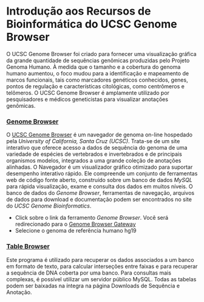 # Introdução aos Recursos de Bioinformática do UCSC Genome Browser

O UCSC Genome Browser foi criado para fornecer uma visualização gráfica da grande quantidade de sequências genômicas produzidas pelo Projeto Genoma Humano. À medida que o tamanho e a cobertura do genoma humano aumentou, o foco mudou para a identificação e mapeamento de marcos funcionais, tais como marcadores genéticos conhecidos, genes, pontos de regulação e características citológicas, como centrômeros e telômeros. O UCSC Genome Browser é amplamente utilizado por pesquisadores e médicos geneticistas para visualizar anotações genômicas.

### [Genome Browser](https://genome.ucsc.edu/cgi-bin/hgGateway)

O [UCSC Genome Browser](https://genome.ucsc.edu/) é um navegador de genoma on-line hospedado pela *University of California, Santa Cruz (UCSC)*. Trata-se de um site interativo que oferece acesso a dados de sequência do genoma de uma variedade de espécies de vertebrados e invertebrados e de principais organismos modelos, integrados a uma grande coleção de anotações alinhadas. O Navegador é um visualizador gráfico otimizado para suportar desempenho interativo rápido. Ele compreende um conjunto de ferramentas web de código fonte aberto, construído sobre um banco de dados *MySQL* para rápida visualização, exame e consulta dos dados em muitos níveis. O banco de dados do *Genome Browser*, ferramentas de navegação, arquivos de dados para download e documentação podem ser encontrados no site do *UCSC Genome Bioinformatics*.

* Click sobre o link da ferramento *Genome Browser*. Você será redirecionado para o [Genome Browser Gateway](https://genome.ucsc.edu/cgi-bin/hgGateway)
* Selecione o genoma de referência humano hg19

### [Table Browser](https://genome.ucsc.edu/cgi-bin/hgTables)

Este programa é utilizado para recuperar os dados associados a um banco em formato de texto, para calcular interseções entre faixas e para recuperar a sequência de DNA coberta por uma banco. Para consultas mais complexas, é possível utilizar um servidor público MySQL. Todas as tabelas podem ser baixadas na íntegra na página Downloads de Sequência e Anotação.
